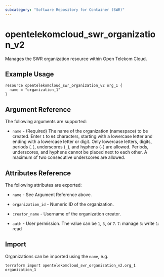 ```yaml
---
subcategory: "Software Repository for Container (SWR)"
---
```


# opentelekomcloud_swr_organization_v2

Manages the SWR organization resource within Open Telekom Cloud.

## Example Usage

```hcl
resource opentelekomcloud_swr_organization_v2 org_1 {
  name = "organization_1"
}
```

## Argument Reference

The following arguments are supported:

* `name` - (Required) The name of the organization (namespace) to be created.
  Enter `1` to `64` characters, starting with a lowercase letter and ending with a lowercase letter or digit.
  Only lowercase letters, digits, periods (`.`), underscores (`_`), and hyphens (`-`) are allowed.
  Periods, underscores, and hyphens cannot be placed next to each other.
  A maximum of two consecutive underscores are allowed.

## Attributes Reference

The following attributes are exported:

* `name` - See Argument Reference above.

* `organization_id` - Numeric ID of the organization.

* `creator_name` - Username of the organization creator.

* `auth` - User permission. The value can be `1`, `3`, or `7`. `7`: manage `3`: write `1`: read

## Import

Organizations can be imported using the `name`, e.g.

```shell
terraform import opentelekomcloud_swr_organization_v2.org_1 organization_1
```
